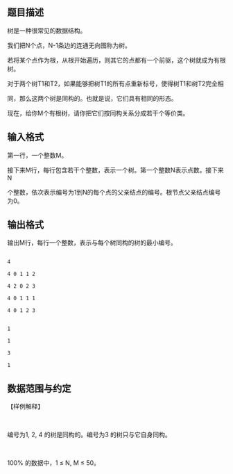 ## 题目描述

<div>
 树是一种很常见的数据结构。
</div>
<div>
 我们把N个点，N-1条边的连通无向图称为树。
</div>
<div>
 若将某个点作为根，从根开始遍历，则其它的点都有一个前驱，这个树就成为有根树。
</div>
<div>
 对于两个树T1和T2，如果能够把树T1的所有点重新标号，使得树T1和树T2完全相
</div>
<div>
 同，那么这两个树是同构的。也就是说，它们具有相同的形态。
</div>
<div>
 现在，给你M个有根树，请你把它们按同构关系分成若干个等价类。
</div>
<p></p>

## 输入格式

<div>
 第一行，一个整数M。
</div>
<div>
 接下来M行，每行包含若干个整数，表示一个树。第一个整数N表示点数。接下来N
</div>
<div>
 个整数，依次表示编号为1到N的每个点的父亲结点的编号。根节点父亲结点编号为0。
</div>
<p></p>

## 输出格式

<div>
 输出M行，每行一个整数，表示与每个树同构的树的最小编号。
</div>
<div></div>
<p></p>

```input1
4
4 0 1 1 2
4 2 0 2 3
4 0 1 1 1
4 0 1 2 3
```
```output1
1
1
3
1
```
## 数据范围与约定

<div>
 【样例解释】 
</div>
<br>
<div>
 编号为1, 2, 4 的树是同构的。编号为3 的树只与它自身同构。 
</div>
<br>
<div>
 100% 的数据中，1 ≤ N, M ≤ 50。 
</div>
<br>
<p></p>

